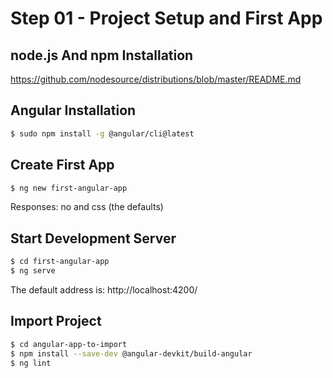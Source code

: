 # Step 01 - Project Setup and First App

## node.js And npm Installation
https://github.com/nodesource/distributions/blob/master/README.md

## Angular Installation
```bash
$ sudo npm install -g @angular/cli@latest
```
## Create First App
```bash
$ ng new first-angular-app
```
Responses: no and css (the defaults)

## Start Development Server
```bash
$ cd first-angular-app
$ ng serve
```
The default address is: http://localhost:4200/

## Import Project

```bash
$ cd angular-app-to-import
$ npm install --save-dev @angular-devkit/build-angular
$ ng lint
```
